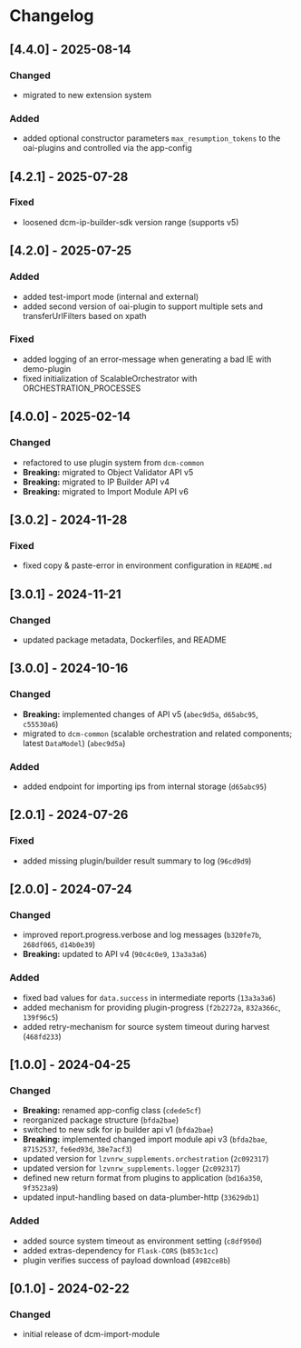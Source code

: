 # Changelog

## [4.4.0] - 2025-08-14

### Changed

- migrated to new extension system

### Added

- added optional constructor parameters `max_resumption_tokens` to the oai-plugins and controlled via the app-config

## [4.2.1] - 2025-07-28

### Fixed

- loosened dcm-ip-builder-sdk version range (supports v5)

## [4.2.0] - 2025-07-25

### Added

- added test-import mode (internal and external)
- added second version of oai-plugin to support multiple sets and transferUrlFilters based on xpath

### Fixed

- added logging of an error-message when generating a bad IE with demo-plugin
- fixed initialization of ScalableOrchestrator with ORCHESTRATION_PROCESSES

## [4.0.0] - 2025-02-14

### Changed

- refactored to use plugin system from `dcm-common`
- **Breaking:** migrated to Object Validator API v5
- **Breaking:** migrated to IP Builder API v4
- **Breaking:** migrated to Import Module API v6

## [3.0.2] - 2024-11-28

### Fixed

- fixed copy & paste-error in environment configuration in `README.md`

## [3.0.1] - 2024-11-21

### Changed

- updated package metadata, Dockerfiles, and README

## [3.0.0] - 2024-10-16

### Changed

- **Breaking:** implemented changes of API v5 (`abec9d5a`, `d65abc95`, `c55530a6`)
- migrated to `dcm-common` (scalable orchestration and related components; latest `DataModel`) (`abec9d5a`)

### Added

- added endpoint for importing ips from internal storage (`d65abc95`)

## [2.0.1] - 2024-07-26

### Fixed

- added missing plugin/builder result summary to log (`96cd9d9`)

## [2.0.0] - 2024-07-24

### Changed

- improved report.progress.verbose and log messages (`b320fe7b`, `268df065`, `d14b0e39`)
- **Breaking:** updated to API v4 (`90c4c0e9`, `13a3a3a6`)

### Added

- fixed bad values for `data.success` in intermediate reports (`13a3a3a6`)
- added mechanism for providing plugin-progress (`f2b2272a`, `832a366c`, `139f96c5`)
- added retry-mechanism for source system timeout during harvest (`468fd233`)

## [1.0.0] - 2024-04-25

### Changed

- **Breaking:** renamed app-config class (`cdede5cf`)
- reorganized package structure (`bfda2bae`)
- switched to new sdk for ip builder api v1 (`bfda2bae`)
- **Breaking:** implemented changed import module api v3 (`bfda2bae`, `87152537`, `fe6ed93d`, `38e7acf3`)
- updated version for `lzvnrw_supplements.orchestration` (`2c092317`)
- updated version for `lzvnrw_supplements.logger` (`2c092317`)
- defined new return format from plugins to application (`bd16a350`, `9f3523a9`)
- updated input-handling based on data-plumber-http (`33629db1`)

### Added

- added source system timeout as environment setting (`c8df950d`)
- added extras-dependency for `Flask-CORS` (`b853c1cc`)
- plugin verifies success of payload download (`4982ce8b`)

## [0.1.0] - 2024-02-22

### Changed

- initial release of dcm-import-module
